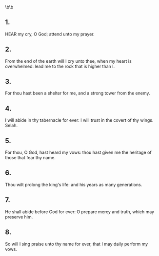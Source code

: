 \b\b
## 1.
HEAR my cry, O God; attend unto my prayer.
## 2.
From the end of the earth will I cry unto thee, when my heart is overwhelmed: lead me to the rock that is higher than I.
## 3.
For thou hast been a shelter for me, and a strong tower from the enemy.
## 4.
I will abide in thy tabernacle for ever: I will trust in the covert of thy wings.  Selah.
## 5.
For thou, O God, hast heard my vows: thou hast given me the heritage of those that fear thy name.
## 6.
Thou wilt prolong the king's life: and his years as many generations.
## 7.
He shall abide before God for ever: O prepare mercy and truth, which may preserve him.
## 8.
So will I sing praise unto thy name for ever, that I may daily perform my vows.
